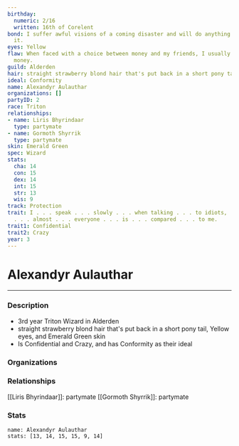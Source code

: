 ```yaml
---
birthday:
  numeric: 2/16
  written: 16th of Corelent
bond: I suffer awful visions of a coming disaster and will do anything to prevent
  it.
eyes: Yellow
flaw: When faced with a choice between money and my friends, I usually choose the
  money.
guild: Alderden
hair: straight strawberry blond hair that's put back in a short pony tail
ideal: Conformity
name: Alexandyr Aulauthar
organizations: []
partyID: 2
race: Triton
relationships:
- name: Liris Bhyrindaar
  type: partymate
- name: Gormoth Shyrrik
  type: partymate
skin: Emerald Green
spec: Wizard
stats:
  cha: 14
  con: 15
  dex: 14
  int: 15
  str: 13
  wis: 9
track: Protection
trait: I . . . speak . . . slowly . . . when talking . . . to idiots, . . . which
  . . . almost . . . everyone . . . is . . . compared . . . to me.
trait1: Confidential
trait2: Crazy
year: 3
---
```

# Alexandyr Aulauthar
---
### Description
- 3rd year Triton Wizard in Alderden
- straight strawberry blond hair that's put back in a short pony tail, Yellow eyes, and Emerald Green skin
- Is Confidential and Crazy, and has Conformity as their ideal

### Organizations
### Relationships
[[Liris Bhyrindaar]]: partymate
[[Gormoth Shyrrik]]: partymate
### Stats
```statblock
name: Alexandyr Aulauthar
stats: [13, 14, 15, 15, 9, 14]
```